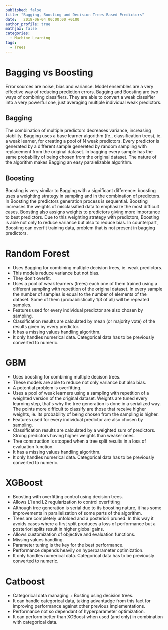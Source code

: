 ```yaml
---
published: false
title: "Bagging, Boosting and Decision Trees Based Predictors"
date:   2018-06-04 00:00:00 +0100
author_profile: true
mathjax: false
categories:
  - Machine Learning
tags:
  - Trees
---
```


# Bagging vs Boosting

Error sources are noise, bias and variance. Model ensembles are a very effective way of reducing prediction errors. Bagging and Boosting are two ways of combining classifiers. They are able to convert a weak classifier into a very powerful one, just averaging multiple individual weak predictors.

## Bagging

The combination of multiple predictors decreases variance, increasing stability. Bagging uses a base learner algorithm (fe., classification trees), ie. a weak learner, for creating a pool of N weak predictors. Every predictor is generated by a different sample genereted by random sampling with replacement from the original dataset. In bagging every sample has the same probability of being chosen from the original dataset. The nature of the algorithm makes Bagging an easy paralelizable algorithm.

## Boosting

Boosting is very similar to Bagging with a significant difference: boosting uses a weighting strategy in sampling and in the combination of predictors. In Boosting the predictors generation process is sequential. Boosting increases the weights of misclassified data to emphasize the most difficult cases. Boosting also assigns weights to predictors giving more importance to best predictors. Due to this weighting strategy with predictors, Boosting is able not only to reduce variance but also to reduce bias. In counterpart, Boosting can overfit training data, problem that is not present in bagging predictors.

# Random Forest

* Uses Bagging for combining multiple decision trees, ie. weak predictors.
* This models reduce variance but not bias.
* They don't overfit.
* Uses a pool of weak learners (trees) each one of them trained using a different sampling with repetition of the original dataset. In every sample the number of samples is equal to the number of elements of the dataset. Some of them (probabilistically 1/3 of all) will be repeated samples.
* Features used for every individual predictor are also chosen by sampling.
* Classification results are calculated by mean (or majority vote) of the results given by every predictor.
* It has a missing values handling algorithm.
* It only handles numerical data. Categorical data has to be previously converted to numeric.

# GBM

* Uses boosting for combining multiple decison trees.
* These models are able to reduce not only variance but also bias.
* A potential problem is overfitting.
* Uses a pool of weak learners using a sampling with repetition of a weighted version of the original dataset. Weights are tuned every learning step, that's why the tree generation is done in a serialized way. The points more difficult to classify are those that receive higher weights, ie. its probability of being chosen from the sampling is higher.
* Features used for every individual predictor are also chosen by sampling.
* Classification results are calculated by a weighted sum of predictors. Strong predictors having higher weights than weaker ones.
* Tree construction is stopped when a tree split results in a loss of evaluation function.
* It has a missing values handling algorithm.
* It only handles numerical data. Categorical data has to be previously converted to numeric.

# XGBoost
* Boosting with overfitting control using decision trees.
* Allows L1 and L2 regularization to control overfitting
* Although tree generation is serial due to its boosting nature, it has some improvements in parallelization of some parts of the algorithm.
* Trees are completely unfolded and a posteriori pruned. In this way it avoids cases where a first split produces a loss of performance but a posteriori splits result in higher global gains.
* Allows customization of objective and evaluation functions.
* Missing values handling.
* Parameter tuning is the key for the best performance.
* Performance depends heavily on hyperparameter optimization.
* It only handles numerical data. Categorical data has to be previously converted to numeric.

# Catboost
* Categorical data managing + Bosting using decision trees.
* It can handle categorical data, taking advantadge from this fact for improving performance against other previous implementations.
* Performance not so dependant of hyperparameter optimization.
* It can perform better than XGBoost when used (and only) in combination with categorical data.
